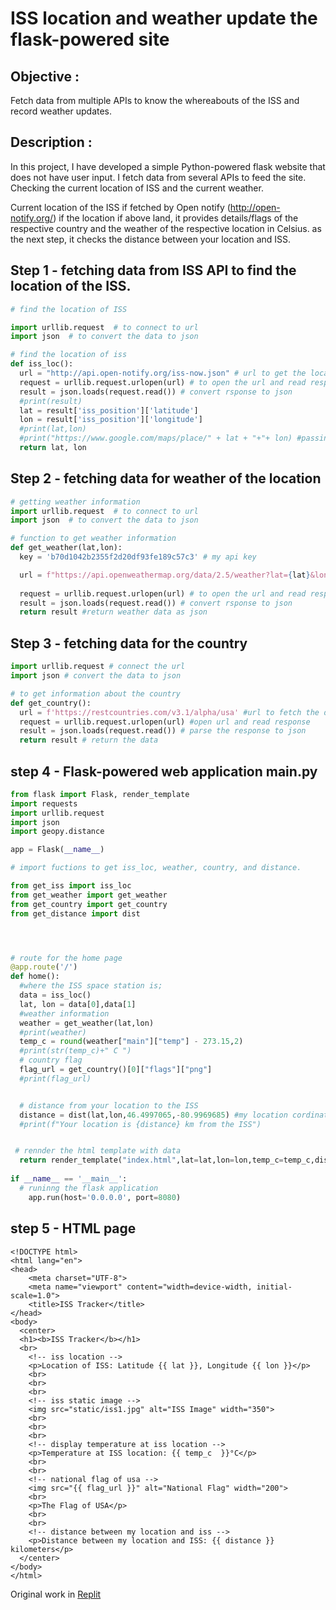  # ISS location and weather update the flask-powered site

## Objective : 
Fetch data from multiple APIs to know the whereabouts of the ISS and record weather updates. 

## Description :
In this project, I have developed a simple Python-powered flask website that does not have user input. I fetch data from several APIs to feed the site. 
Checking the current location of ISS and the current weather. 

Current location of the ISS if fetched by Open notify (http://open-notify.org/)
if the location if above land, it provides details/flags of the respective country and the weather of the respective location in Celsius. 
as the next step, it checks the distance between your location and ISS. 

## Step 1 -  fetching data from ISS API to find the location of the ISS. 

```python
# find the location of ISS

import urllib.request  # to connect to url
import json  # to convert the data to json

# find the location of iss 
def iss_loc():
  url = "http://api.open-notify.org/iss-now.json" # url to get the location of iss
  request = urllib.request.urlopen(url) # to open the url and read response
  result = json.loads(request.read()) # convert rsponse to json
  #print(result)
  lat = result['iss_position']['latitude']
  lon = result['iss_position']['longitude']
  #print(lat,lon)
  #print("https://www.google.com/maps/place/" + lat + "+"+ lon) #passing lat and long to google maps.
  return lat, lon
```
## Step 2 - fetching data for weather of the location 

```python
# getting weather information 
import urllib.request  # to connect to url
import json  # to convert the data to json

# function to get weather information
def get_weather(lat,lon):
  key = 'b70d1042b2355f2d20df93fe189c57c3' # my api key

  url = f"https://api.openweathermap.org/data/2.5/weather?lat={lat}&lon={lon}&appid={key}"
  
  request = urllib.request.urlopen(url) # to open the url and read response
  result = json.loads(request.read()) # convert rsponse to json
  return result #return weather data as json
```
## Step 3 - fetching data for the country

```python
import urllib.request # connect the url
import json # convert the data to json

# to get information about the country
def get_country():
  url = f'https://restcountries.com/v3.1/alpha/usa' #url to fetch the data
  request = urllib.request.urlopen(url) #open url and read response
  result = json.loads(request.read()) # parse the response to json
  return result # return the data
```
## step 4  - Flask-powered web application main.py

```python
from flask import Flask, render_template
import requests
import urllib.request
import json
import geopy.distance 

app = Flask(__name__)

# import fuctions to get iss_loc, weather, country, and distance.

from get_iss import iss_loc
from get_weather import get_weather
from get_country import get_country
from get_distance import dist 




# route for the home page
@app.route('/')
def home():
  #where the ISS space station is;
  data = iss_loc()
  lat, lon = data[0],data[1]
  #weather information
  weather = get_weather(lat,lon)
  #print(weather)
  temp_c = round(weather["main"]["temp"] - 273.15,2)
  #print(str(temp_c)+" C ")
  # country flag
  flag_url = get_country()[0]["flags"]["png"]
  #print(flag_url)


  # distance from your location to the ISS
  distance = dist(lat,lon,46.4997065,-80.9969685) #my location cordinates - 284,Notre Dame Ave, Sudbury
  #print(f"Your location is {distance} km from the ISS")


 # rennder the html template with data
  return render_template("index.html",lat=lat,lon=lon,temp_c=temp_c,distance=distance,flag_url=flag_url)
  
if __name__ == '__main__':
  # runinng the flask application
    app.run(host='0.0.0.0', port=8080)
```
## step 5 - HTML page

```hmtl
<!DOCTYPE html>
<html lang="en">
<head>
    <meta charset="UTF-8">
    <meta name="viewport" content="width=device-width, initial-scale=1.0">
    <title>ISS Tracker</title>
</head>
<body>
  <center>
  <h1><b>ISS Tracker</b></h1>
  <br>
    <!-- iss location -->
    <p>Location of ISS: Latitude {{ lat }}, Longitude {{ lon }}</p>
    <br>
    <br>
    <br>
    <!-- iss static image -->
    <img src="static/iss1.jpg" alt="ISS Image" width="350">
    <br>
    <br>
    <br>
    <!-- display temperature at iss location --> 
    <p>Temperature at ISS location: {{ temp_c  }}°C</p>
    <br>
    <br>
    <!-- national flag of usa -->
    <img src="{{ flag_url }}" alt="National Flag" width="200">
    <br>
    <p>The Flag of USA</p>
    <br>
    <br>
    <!-- distance between my location and iss -->
    <p>Distance between my location and ISS: {{ distance }} kilometers</p>
  </center>
</body>
</html>
```
Original work in [Replit](https://replit.com/@a00284480/A00284480-Assignment-3)
